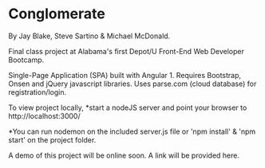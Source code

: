 # Conglomerate
By Jay Blake, Steve Sartino & Michael McDonald.

Final class project at Alabama's first Depot/U Front-End Web Developer Bootcamp.

Single-Page Application (SPA) built with Angular 1.
Requires Bootstrap, Onsen and jQuery javascript libraries.
Uses parse.com (cloud database) for registration/login.

To view project locally, *start a nodeJS server and point your browser to http://localhost:3000/

*You can run nodemon on the included server.js file or 'npm install' & 'npm start' on the project folder.

A demo of this project will be online soon.
A link will be provided here.